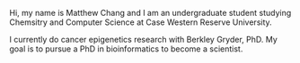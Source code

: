 Hi, my name is Matthew Chang and I am an undergraduate student studying Chemsitry and Computer Science at Case Western Reserve University.

I currently do cancer epigenetics research with Berkley Gryder, PhD. My goal is to pursue a PhD in bioinformatics to become a scientist. 
